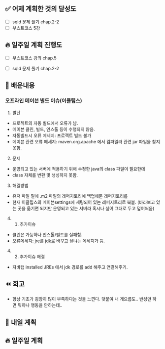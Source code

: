 ## ✅ 어제 계획한 것의 달성도
- [ ] sqld 문제 풀기 chap.2-2
- [ ] 부스트코스 5강

## 🔥 일주일 계획 진행도
- [ ] 부스트코스 강의 chap.5
- [ ] sqld 문제 풀기 chap.2-2


## 💬 배운내용
### 오프라인 메이븐 빌드 이슈(이클립스)
1. 발단 
- 프로젝트의 자동 빌드에서 오류가 남.
- 메이븐 클린, 빌드, 인스톨 등이 수행되지 않음.
- 자동빌드시 오류 메세지: 프로젝트 빌드 불가
- 메이븐 관련 오류 메세지: maven.org.apache 에서 컴파일러 관련 jar 파일을 찾지 못함.

2. 문제
- 운영되고 있는 서버에 적용하기 위해 수정한 java의 class 파일이 필요한데
- class 자체를 변환 및 생성하지 못함.

3. 해결방법
- 유저 파일 밑에 .m2 파일의 레퍼지토리에 백업해둔 레퍼지토리를
- 현재 이클립스의 메이븐settings에 세팅되어 있는 레퍼지토리로 복붙. (바라보고 있는 곳을 옮기면 되지만 운영되고 있는 서버라 혹시나 싶어 그대로 두고 덮어씌움)

4. 1. 추가이슈
- 클린은 가능하나 인스톨/빌드를 실패함.
- 오류메세지: jre를 jdk로 바꾸고 싶냐는 메세지가 뜸.

4. 2. 추가이슈 해결
- 자바탭 installed JREs 에서 jdk 경로를 add 해주고 연결해주기.

### 

## ⏪ 회고
- 항상 기초가 굉장히 많이 부족하다는 것을 느낀다. 덧붙여 내 게으름도.. 반성만 하면 뭐하나 행동을 안하는데.. 


## 🔰 내일 계획


## 🔥 일주일 계획

